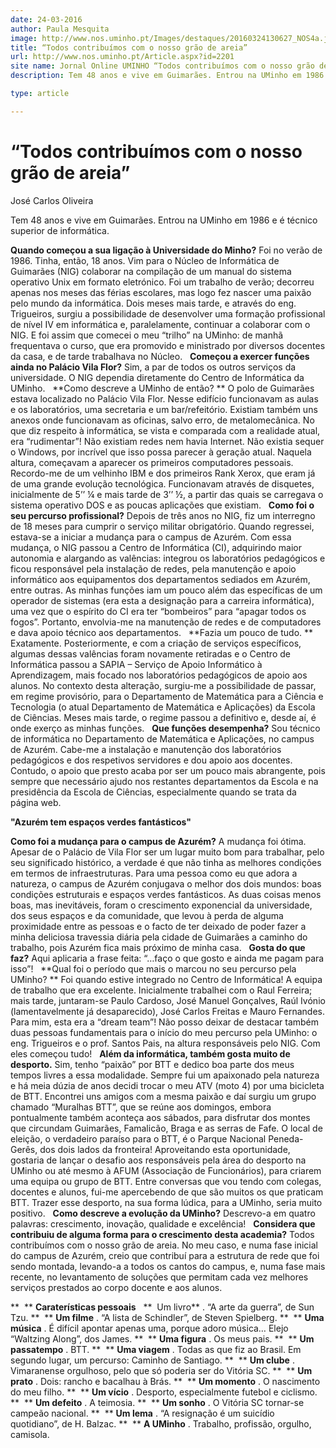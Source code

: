 ```yaml
---
date: 24-03-2016
author: Paula Mesquita
image: http://www.nos.uminho.pt/Images/destaques/20160324130627_NOS4a.jpg
title: “Todos contribuímos com o nosso grão de areia”
url: http://www.nos.uminho.pt/Article.aspx?id=2201
site name: Jornal Online UMINHO “Todos contribuímos com o nosso grão de areia”
description: Tem 48 anos e vive em Guimarães. Entrou na UMinho em 1986 e é técnico superior de informática.

type: article

---
```

# “Todos contribuímos com o nosso grão de areia”


  

José Carlos Oliveira

Tem 48 anos e vive em Guimarães. Entrou na UMinho em 1986 e é técnico superior de informática.

**Quando começou a sua ligação à Universidade do Minho?** 
Foi no verão de 1986. Tinha, então, 18 anos. Vim para o Núcleo de Informática de Guimarães (NIG) colaborar na compilação de um manual do sistema operativo Unix em formato eletrónico. Foi um trabalho de verão; decorreu apenas nos meses das férias escolares, mas logo fez nascer uma paixão pelo mundo da informática. Dois meses mais tarde, e através do eng. Trigueiros, surgiu a possibilidade de desenvolver uma formação profissional de nível IV em informática e, paralelamente, continuar a colaborar com o NIG. E foi assim que comecei o meu “trilho” na UMinho: de manhã frequentava o curso, que era promovido e ministrado por diversos docentes da casa, e de tarde trabalhava no Núcleo.
 
**Começou a exercer funções ainda no Palácio Vila Flor?** 
Sim, a par de todos os outros serviços da universidade. O NIG dependia diretamente do Centro de Informática da UMinho.
 
**Como descreve a UMinho de então? ** 
O polo de Guimarães estava localizado no Palácio Vila Flor. Nesse edifício funcionavam as aulas e os laboratórios, uma secretaria e um bar/refeitório. Existiam também uns anexos onde funcionavam as oficinas, salvo erro, de metalomecânica. No que diz respeito à informática, se vista e comparada com a realidade atual, era “rudimentar”! Não existiam redes nem havia Internet. Não existia sequer o Windows, por incrível que isso possa parecer à geração atual. Naquela altura, começavam a aparecer os primeiros computadores pessoais. Recordo-me de um velhinho IBM e dos primeiros Rank Xerox, que eram já de uma grande evolução tecnológica. Funcionavam através de disquetes, inicialmente de 5’’ ¼ e mais tarde de 3’’ ½, a partir das quais se carregava o sistema operativo DOS e as poucas aplicações que existiam.
 
**Como foi o seu percurso profissional?** 
Depois de três anos no NIG, fiz um interregno de 18 meses para cumprir o serviço militar obrigatório. Quando regressei, estava-se a iniciar a mudança para o campus de Azurém. Com essa mudança, o NIG passou a Centro de Informática (CI), adquirindo maior autonomia e alargando as valências: integrou os laboratórios pedagógicos e ficou responsável pela instalação de redes, pela manutenção e apoio informático aos equipamentos dos departamentos sediados em Azurém, entre outras. As minhas funções iam um pouco além das específicas de um operador de sistemas (era esta a designação para a carreira informática), uma vez que o espírito do CI era ter “bombeiros” para “apagar todos os fogos”. Portanto, envolvia-me na manutenção de redes e de computadores e dava apoio técnico aos departamentos.
 
**Fazia um pouco de tudo. ** 
Exatamente. Posteriormente, e com a criação de serviços específicos, algumas dessas valências foram novamente retiradas e o Centro de Informática passou a SAPIA – Serviço de Apoio Informático à Aprendizagem, mais focado nos laboratórios pedagógicos de apoio aos alunos. No contexto desta alteração, surgiu-me a possibilidade de passar, em regime provisório, para o Departamento de Matemática para a Ciência e Tecnologia (o atual Departamento de Matemática e Aplicações) da Escola de Ciências. Meses mais tarde, o regime passou a definitivo e, desde aí, é onde exerço as minhas funções.
 
**Que funções desempenha?** 
Sou técnico de informática no Departamento de Matemática e Aplicações, no campus de Azurém. Cabe-me a instalação e manutenção dos laboratórios pedagógicos e dos respetivos servidores e dou apoio aos docentes. Contudo, o apoio que presto acaba por ser um pouco mais abrangente, pois sempre que necessário ajudo nos restantes departamentos da Escola e na presidência da Escola de Ciências, especialmente quando se trata da página web.  
 

**"Azurém tem espaços verdes fantásticos"** 

**Como foi a mudança para o campus de Azurém?** 
A mudança foi ótima. Apesar de o Palácio de Vila Flor ser um lugar muito bom para trabalhar, pelo seu significado histórico, a verdade é que não tinha as melhores condições em termos de infraestruturas. Para uma pessoa como eu que adora a natureza, o campus de Azurém conjugava o melhor dos dois mundos: boas condições estruturais e espaços verdes fantásticos. As duas coisas menos boas, mas inevitáveis, foram o crescimento exponencial da universidade, dos seus espaços e da comunidade, que levou à perda de alguma proximidade entre as pessoas e o facto de ter deixado de poder fazer a minha deliciosa travessia diária pela cidade de Guimarães a caminho do trabalho, pois Azurém fica mais próximo de minha casa.
 
**Gosta do que faz?** 
Aqui aplicaria a frase feita: “…faço o que gosto e ainda me pagam para isso”!
 
**Qual foi o período que mais o marcou no seu percurso pela UMinho? ** 
Foi quando estive integrado no Centro de Informática! A equipa de trabalho que era excelente. Inicialmente trabalhei com o Raul Ferreira; mais tarde, juntaram-se Paulo Cardoso, José Manuel Gonçalves, Raúl Ivónio (lamentavelmente já desaparecido), José Carlos Freitas e Mauro Fernandes. Para mim, esta era a “dream team”! Não posso deixar de destacar também duas pessoas fundamentais para o início do meu percurso pela UMinho: o eng. Trigueiros e o prof. Santos Pais, na altura responsáveis pelo NIG. Com eles começou tudo!
 
**Além da informática, também gosta muito de desporto.** 
Sim, tenho “paixão” por BTT e dedico boa parte dos meus tempos livres a essa modalidade. Sempre fui um apaixonado pela natureza e há meia dúzia de anos decidi trocar o meu ATV (moto 4) por uma bicicleta de BTT. Encontrei uns amigos com a mesma paixão e daí surgiu um grupo chamado “Muralhas BTT”, que se reúne aos domingos, embora pontualmente também aconteça aos sábados, para disfrutar dos montes que circundam Guimarães, Famalicão, Braga e as serras de Fafe. O local de eleição, o verdadeiro paraíso para o BTT, é o Parque Nacional Peneda-Gerês, dos dois lados da fronteira! Aproveitando esta oportunidade, gostaria de lançar o desafio aos responsáveis pela área do desporto na UMinho ou até mesmo à AFUM (Associação de Funcionários), para criarem uma equipa ou grupo de BTT. Entre conversas que vou tendo com colegas, docentes e alunos, fui-me apercebendo de que são muitos os que praticam BTT. Trazer esse desporto, na sua forma lúdica, para a UMinho, seria muito positivo.
 
**Como descreve a evolução da UMinho?** 
Descrevo-a em quatro palavras: crescimento, inovação, qualidade e excelência!
 
**Considera que contribuiu de alguma forma para o crescimento desta academia?** 
Todos contribuímos com o nosso grão de areia. No meu caso, e numa fase inicial do campus de Azurém, creio que contribuí para a estrutura de rede que foi sendo montada, levando-a a todos os cantos do campus, e, numa fase mais recente, no levantamento de soluções que permitam cada vez melhores serviços prestados ao corpo docente e aos alunos.
 
 

**  ** **Caraterísticas pessoais** 
 
**  Um livro** . “A arte da guerra”, de Sun Tzu.
**  ** **Um filme** . “A lista de Schindler”, de Steven Spielberg.
**  ** **Uma música** . É difícil apontar apenas uma, porque adoro música… Elejo “Waltzing Along”, dos James.
**  ** **Uma figura** . Os meus pais.
**  ** **Um passatempo** . BTT.
**  ** **Uma viagem** . Todas as que fiz ao Brasil. Em segundo lugar, um percurso: Caminho de Santiago.
**  ** **Um clube** . Vimaranense orgulhoso, pelo que só poderia ser do Vitória SC.
**  ** **Um prato** . Dois: rancho e bacalhau à Brás.
**  ** **Um momento** . O nascimento do meu filho.
**  ** **Um vício** . Desporto, especialmente futebol e ciclismo.
**  ** **Um defeito** . A teimosia.
**  ** **Um sonho** . O Vitória SC tornar-se campeão nacional.
**  ** **Um lema** . “A resignação é um suicídio quotidiano”, de H. Balzac.
**  ** **A UMinho** . Trabalho, profissão, orgulho, camisola.
 

